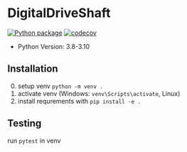 # DigitalDriveShaft
[![Python package](https://github.com/Modular-Design/DigitalDriveShaft/actions/workflows/ci.yml/badge.svg?branch=main)](https://github.com/Modular-Design/DigitalDriveShaft/actions/workflows/ci.yml)
[![codecov](https://codecov.io/gh/Modular-Design/DigitalDriveShaft/branch/main/graph/badge.svg?token=M2EM6L19BI)](https://codecov.io/gh/Modular-Design/DigitalDriveShaft)

- Python Version: 3.8-3.10

## Installation

0. setup venv `python -m venv .`
1. activate venv (Windows: `venv\Scripts\activate`, Linux)
2. install requrements with `pip install -e .`


## Testing

run `pytest` in venv
